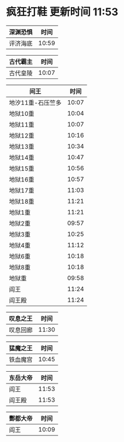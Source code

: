# 疯狂打鞋 更新时间 11:53

| 深渊恐惧   | 时间    |
|--------|-------|
| 评济海底 | 10:59 |

| 古代霸主   | 时间    |
|--------|-------|
| 古代皇陵 | 10:07 |

| 间王   | 时间    |
|--------|-------|
| 地汐11重-石压竺多 | 10:07 |
| 地狱10重 | 10:04 |
| 地狱11重 | 10:07 |
| 地狱12重 | 10:16 |
| 地狱13重 | 10:34 |
| 地狱14重 | 10:47 |
| 地狱15重 | 10:56 |
| 地狱16重 | 10:57 |
| 地狱17重 | 11:03 |
| 地狱18重 | 11:21 |
| 地狱1重 | 11:21 |
| 地狱2重 | 09:57 |
| 地狱3重 | 10:25 |
| 地狱4重 | 11:12 |
| 地狱6重 | 10:18 |
| 地狱8重 | 10:18 |
| 地狱重 | 09:58 |
| 阎王 | 11:24 |
| 阎王殿 | 11:24 |

| 叹息之王   | 时间    |
|--------|-------|
| 叹息回廊 | 11:30 |

| 猛魔之王   | 时间    |
|--------|-------|
| 铁血魔宫 | 10:45 |

| 东岳大帝   | 时间    |
|--------|-------|
| 阎王 | 11:53 |
| 阎王殿 | 11:53 |

| 酆都大帝   | 时间    |
|--------|-------|
| 阎王 | 10:09 |